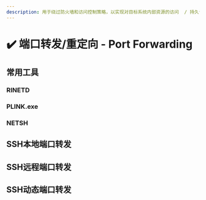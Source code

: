 ```yaml
---
description: 用于绕过防火墙和访问控制策略，以实现对目标系统内部资源的访问  / 持久访问
---
```


# ✔️ 端口转发/重定向 - Port Forwarding

## 常用工具

### RINETD





### PLINK.exe





### NETSH



## SSH本地端口转发





## SSH远程端口转发







## SSH动态端口转发






